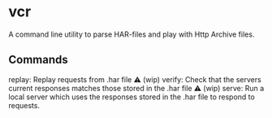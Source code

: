 # vcr
A command line utility to parse HAR-files and play with Http Archive files.

## Commands
replay: Replay requests from .har file
:warning: (wip) verify: Check that the servers current responses matches those stored in the .har file
:warning: (wip) serve: Run a local server which uses the responses stored in the .har file to respond to requests.
